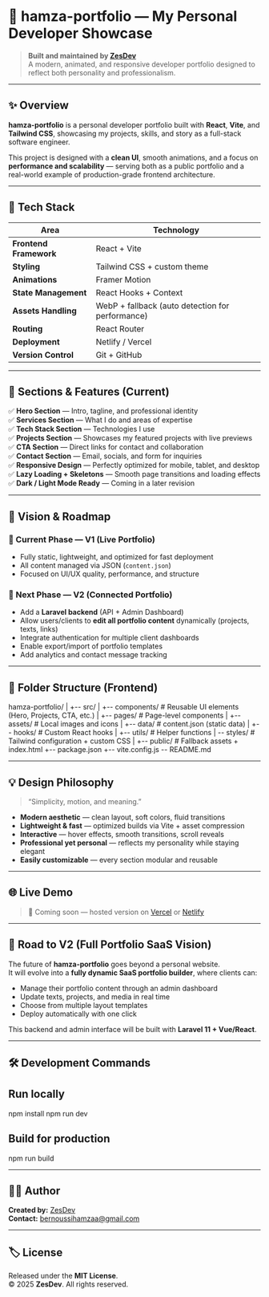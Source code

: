 # 💼 hamza-portfolio — My Personal Developer Showcase

> **Built and maintained by [ZesDev](https://github.com/Hamzabern)**  
> A modern, animated, and responsive developer portfolio designed to reflect both personality and professionalism.

---

## ✨ Overview

**hamza-portfolio** is a personal developer portfolio built with **React**, **Vite**, and **Tailwind CSS**, showcasing my projects, skills, and story as a full-stack software engineer.

This project is designed with a **clean UI**, smooth animations, and a focus on **performance and scalability** — serving both as a public portfolio and a real-world example of production-grade frontend architecture.

---

## 🧱 Tech Stack

| Area | Technology |
|------|-------------|
| **Frontend Framework** | React + Vite |
| **Styling** | Tailwind CSS + custom theme |
| **Animations** | Framer Motion |
| **State Management** | React Hooks + Context |
| **Assets Handling** | WebP + fallback (auto detection for performance) |
| **Routing** | React Router |
| **Deployment** | Netlify / Vercel |
| **Version Control** | Git + GitHub |

---

## 🎨 Sections & Features (Current)

✅ **Hero Section** — Intro, tagline, and professional identity  
✅ **Services Section** — What I do and areas of expertise  
✅ **Tech Stack Section** — Technologies I use  
✅ **Projects Section** — Showcases my featured projects with live previews  
✅ **CTA Section** — Direct links for contact and collaboration  
✅ **Contact Section** — Email, socials, and form for inquiries  
✅ **Responsive Design** — Perfectly optimized for mobile, tablet, and desktop  
✅ **Lazy Loading + Skeletons** — Smooth page transitions and loading effects  
✅ **Dark / Light Mode Ready** — Coming in a later revision  

---

## 🚀 Vision & Roadmap

### 🎯 Current Phase — V1 (Live Portfolio)
- Fully static, lightweight, and optimized for fast deployment  
- All content managed via JSON (`content.json`)  
- Focused on UI/UX quality, performance, and structure  

### 🧩 Next Phase — V2 (Connected Portfolio)
- Add a **Laravel backend** (API + Admin Dashboard)  
- Allow users/clients to **edit all portfolio content** dynamically (projects, texts, links)  
- Integrate authentication for multiple client dashboards  
- Enable export/import of portfolio templates  
- Add analytics and contact message tracking  

---

## 🧰 Folder Structure (Frontend)

hamza-portfolio/
|
+-- src/
|   +-- components/     # Reusable UI elements (Hero, Projects, CTA, etc.)
|   +-- pages/          # Page-level components
|   +-- assets/         # Local images and icons
|   +-- data/           # content.json (static data)
|   +-- hooks/          # Custom React hooks
|   +-- utils/          # Helper functions
|   \-- styles/         # Tailwind configuration + custom CSS
|
+-- public/             # Fallback assets + index.html
+-- package.json
+-- vite.config.js
\-- README.md

---

## 💡 Design Philosophy

> “Simplicity, motion, and meaning.”

- **Modern aesthetic** — clean layout, soft colors, fluid transitions  
- **Lightweight & fast** — optimized builds via Vite + asset compression  
- **Interactive** — hover effects, smooth transitions, scroll reveals  
- **Professional yet personal** — reflects my personality while staying elegant  
- **Easily customizable** — every section modular and reusable  

---

## 🌐 Live Demo

> 🔗 Coming soon — hosted version on [Vercel](https://vercel.com/) or [Netlify](https://netlify.com/)

---

## 🧭 Road to V2 (Full Portfolio SaaS Vision)

The future of **hamza-portfolio** goes beyond a personal website.  
It will evolve into a **fully dynamic SaaS portfolio builder**, where clients can:

- Manage their portfolio content through an admin dashboard  
- Update texts, projects, and media in real time  
- Choose from multiple layout templates  
- Deploy automatically with one click  

This backend and admin interface will be built with **Laravel 11 + Vue/React**.

---

## 🛠️ Development Commands

## Run locally

npm install
npm run dev

## Build for production

npm run build


---

## 🧑‍💻 Author

**Created by:** [ZesDev](https://github.com/Hamzabern)  
**Contact:** bernoussihamzaa@gmail.com

---

## 🏷️ License
Released under the **MIT License**.  
© 2025 **ZesDev**. All rights reserved.
